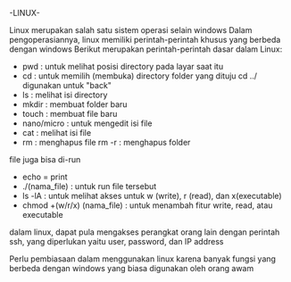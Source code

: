 -LINUX-

Linux merupakan salah satu sistem operasi selain windows
Dalam pengoperasiannya, linux memiliki perintah-perintah khusus yang berbeda dengan windows
Berikut merupakan perintah-perintah dasar dalam Linux:
-	pwd : untuk melihat posisi directory pada layar saat itu
-	cd : untuk memilih (membuka) directory folder yang dituju
	cd ../ digunakan untuk "back"
-	ls : melihat isi directory
-	mkdir : membuat folder baru
-	touch : membuat file baru
-	nano/micro : untuk mengedit isi file
-	cat : melihat isi file
-	rm : menghapus file
	rm -r : menghapus folder

file juga bisa di-run
-	echo = print
-	./(nama_file) : untuk run file tersebut
-	ls -lA : untuk melihat akses untuk w (write), r (read), dan x(executable)
-	chmod +(w/r/x) (nama_file) : untuk menambah fitur write, read, atau executable

dalam linux, dapat pula mengakses perangkat orang lain dengan perintah ssh, yang diperlukan yaitu user, password, dan IP address

Perlu pembiasaan dalam menggunakan linux karena banyak fungsi yang berbeda dengan windows yang biasa digunakan oleh orang awam
